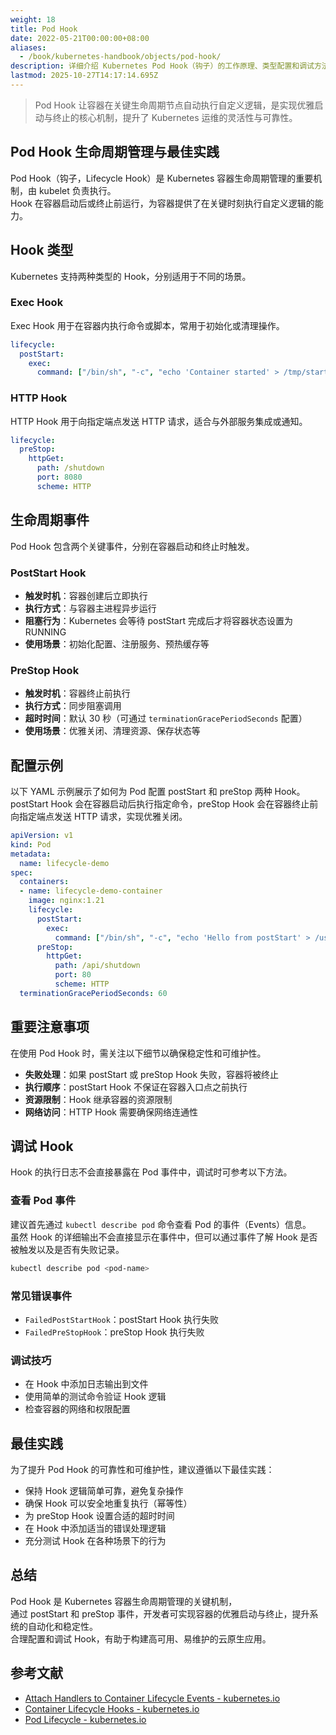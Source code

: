 ```yaml
---
weight: 18
title: Pod Hook
date: 2022-05-21T00:00:00+08:00
aliases:
  - /book/kubernetes-handbook/objects/pod-hook/
description: 详细介绍 Kubernetes Pod Hook（钩子）的工作原理、类型配置和调试方法，包括 postStart 和 preStop 生命周期事件的使用场景和最佳实践。
lastmod: 2025-10-27T14:17:14.695Z
---
```


> Pod Hook 让容器在关键生命周期节点自动执行自定义逻辑，是实现优雅启动与终止的核心机制，提升了 Kubernetes 运维的灵活性与可靠性。

## Pod Hook 生命周期管理与最佳实践

Pod Hook（钩子，Lifecycle Hook）是 Kubernetes 容器生命周期管理的重要机制，由 kubelet 负责执行。  
Hook 在容器启动后或终止前运行，为容器提供了在关键时刻执行自定义逻辑的能力。

## Hook 类型

Kubernetes 支持两种类型的 Hook，分别适用于不同的场景。

### Exec Hook

Exec Hook 用于在容器内执行命令或脚本，常用于初始化或清理操作。

```yaml
lifecycle:
  postStart:
    exec:
      command: ["/bin/sh", "-c", "echo 'Container started' > /tmp/started"]
```

### HTTP Hook

HTTP Hook 用于向指定端点发送 HTTP 请求，适合与外部服务集成或通知。

```yaml
lifecycle:
  preStop:
    httpGet:
      path: /shutdown
      port: 8080
      scheme: HTTP
```

## 生命周期事件

Pod Hook 包含两个关键事件，分别在容器启动和终止时触发。

### PostStart Hook

- **触发时机**：容器创建后立即执行
- **执行方式**：与容器主进程异步运行
- **阻塞行为**：Kubernetes 会等待 postStart 完成后才将容器状态设置为 RUNNING
- **使用场景**：初始化配置、注册服务、预热缓存等

### PreStop Hook

- **触发时机**：容器终止前执行
- **执行方式**：同步阻塞调用
- **超时时间**：默认 30 秒（可通过 `terminationGracePeriodSeconds` 配置）
- **使用场景**：优雅关闭、清理资源、保存状态等

## 配置示例

以下 YAML 示例展示了如何为 Pod 配置 postStart 和 preStop 两种 Hook。  
postStart Hook 会在容器启动后执行指定命令，preStop Hook 会在容器终止前向指定端点发送 HTTP 请求，实现优雅关闭。

```yaml
apiVersion: v1
kind: Pod
metadata:
  name: lifecycle-demo
spec:
  containers:
  - name: lifecycle-demo-container
    image: nginx:1.21
    lifecycle:
      postStart:
        exec:
          command: ["/bin/sh", "-c", "echo 'Hello from postStart' > /usr/share/message"]
      preStop:
        httpGet:
          path: /api/shutdown
          port: 80
          scheme: HTTP
  terminationGracePeriodSeconds: 60
```

## 重要注意事项

在使用 Pod Hook 时，需关注以下细节以确保稳定性和可维护性。

- **失败处理**：如果 postStart 或 preStop Hook 失败，容器将被终止
- **执行顺序**：postStart Hook 不保证在容器入口点之前执行
- **资源限制**：Hook 继承容器的资源限制
- **网络访问**：HTTP Hook 需要确保网络连通性

## 调试 Hook

Hook 的执行日志不会直接暴露在 Pod 事件中，调试时可参考以下方法。

### 查看 Pod 事件

建议首先通过 `kubectl describe pod` 命令查看 Pod 的事件（Events）信息。  
虽然 Hook 的详细输出不会直接显示在事件中，但可以通过事件了解 Hook 是否被触发以及是否有失败记录。

```bash
kubectl describe pod <pod-name>
```

### 常见错误事件

- `FailedPostStartHook`：postStart Hook 执行失败
- `FailedPreStopHook`：preStop Hook 执行失败

### 调试技巧

- 在 Hook 中添加日志输出到文件
- 使用简单的测试命令验证 Hook 逻辑
- 检查容器的网络和权限配置

## 最佳实践

为了提升 Pod Hook 的可靠性和可维护性，建议遵循以下最佳实践：

- 保持 Hook 逻辑简单可靠，避免复杂操作
- 确保 Hook 可以安全地重复执行（幂等性）
- 为 preStop Hook 设置合适的超时时间
- 在 Hook 中添加适当的错误处理逻辑
- 充分测试 Hook 在各种场景下的行为

## 总结

Pod Hook 是 Kubernetes 容器生命周期管理的关键机制，  
通过 postStart 和 preStop 事件，开发者可实现容器的优雅启动与终止，提升系统的自动化和稳定性。  
合理配置和调试 Hook，有助于构建高可用、易维护的云原生应用。

## 参考文献

- [Attach Handlers to Container Lifecycle Events - kubernetes.io](https://kubernetes.io/docs/tasks/configure-pod-container/attach-handler-lifecycle-event/)
- [Container Lifecycle Hooks - kubernetes.io](https://kubernetes.io/docs/concepts/containers/container-lifecycle-hooks/)
- [Pod Lifecycle - kubernetes.io](https://kubernetes.io/docs/concepts/workloads/pods/pod-lifecycle/)
